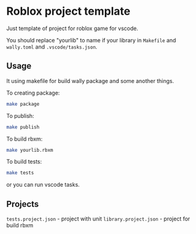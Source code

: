 # Roblox project template

Just template of project for roblox game for vscode.

You should replace "yourlib" to name if your library in `Makefile` and `wally.toml` and `.vscode/tasks.json`.

## Usage

It using makefile for build wally package and some another things.

To creating package:
```sh
make package
```

To publish:
```sh
make publish
```

To build rbxm:
```sh
make yourlib.rbxm
```

To build tests:
```sh
make tests
```

or you can run vscode tasks.

## Projects

`tests.project.json` - project with unit
`library.project.json` - project for build rbxm




